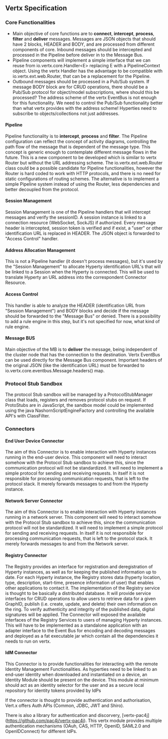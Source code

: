 ## Vertx Specification


### Core Functionalities
* Main objective of core functions are to **connect**, **intercept**, **process**, **filter** and **deliver** messages. Messages are JSON objects that should have 2 blocks, HEADER and BODY, and are processed from different components of core.
Inbound messages should be intercepted and processed in the Pipeline before deliver in to the Message Bus.
* Pipeline components will implement a simple interface that we can reuse from io.vertx.core.Handler\<E> replacing E with a PipelineContext object. Using the vertx Handler<E> has the advantage to be compatible with io.vertx.ext.web.Router, that can be a replacement for the Pipeline.
* Outbound messages should be processed in a Pub/Sub system. If message BODY block are for CRUD operations, there should be a Pub/Sub protocol for object/model subscriptions, where should this be processed? The address scheme of the vertx EventBus is not enough for this functionality. We need to control the Pub/Sub functionality better than what vertx provides with the address scheme! Hyperties need to subscribe to objects/collections not just addresses.

#### Pipeline
Pipeline functionality is to **intercept**, **process** and **filter**. The Pipeline configuration can reflect the concept of activity diagrams, controlling the path flow of the message that is dependent of the message type. This concept is generic enough to contemplate different message flows in the future.
This is a new component to be developed which is similar to vertx Router but without the URL addressing scheme. The io.vertx.ext.web.Router class could be a possible candidate for Pipeline functionalities, however the Router is hard coded to work with HTTP protocols, and there is no need for static configurations of routing schemes. The alternative is to implement a simple Pipeline system instead of using the Router, less dependencies and better decoupled from the protocol.

#### Session Management
Session Management is one of the Pipeline handlers that will intercept messages and verify the sessionID. A session instance is linked to a connection resource (WebSocket, SockJS) if authorized. Every message header is intercepted, session token is verified and if exist, a "user" or other identification URL is replaced in HEADER. The JSON object is forwarded to "Access Control" handler.

#### Address Allocation Management
This is not a Pipeline handler (it doesn't process messages), but it's used by the "Session Management" to allocate Hyperty identification URL's that will be linked to a Session when the Hyperty is connected. This will be used to translate Hyperty an URL address into the correspondent Connector Resource.

#### Access Control
This handler is able to analyze the HEADER (identification URL from "Session Management") and BODY blocks and decide if the message should be forwarded to the "Message Bus" or denied. There is a possibility to add a rule engine in this step, but it's not specified for now, what kind of rule engine.

#### Message BUS
Main objective of the MB is to **deliver** the message, being independent of the cluster node that has the connection to the destination. Vertx EventBus can be used directly for the Message Bus component. Important headers of the original JSON (like the identification URL) must be forwarded to io.vertx.core.eventbus.Message.headers() map.

### Protocol Stub Sandbox

The protocol Stub sandbox will be managed by a ProtocolStubManager class that loads, registers and removes protocol stubs on request. If ProtoStubs are in JavaScript, the sandbox model could be implemented using the java NashornScriptEngineFactory and controlling the available API's with ClassFilter.

### Connectors

#### End User Device Connector
The aim of this Connector is to enable interaction with Hyperty instances running in the end-user device. This component will need to interact somehow with the Protocol Stub sandbox to achieve this, since the communication protocol will not be standardized. It will need to implement a simple protocol for sending and receiving requests. In itself it is not responsible for processing communication requests, that is left to the protocol stack. It merely forwards messages to and from the Hyperty instance. 

#### Network Server Connector
The aim of this Connector is to enable interaction with Hyperty instances running in a network server. This component will need to interact somehow with the Protocol Stub sandbox to achieve this, since the communication protocol will not be standardized. It will need to implement a simple protocol for sending and receiving requests. In itself it is not responsible for processing communication requests, that is left to the protocol stack. It merely forwards messages to and from the Network server.

#### Registry Connector
The Registry provides an interface for registration and deregistration of Hyperty instances, as well as for keeping the published information up to date. For each Hyperty instance, the Registry stores data (hyperty location, type, description, start-time, presence information of user) that enables other applications to contact it. 
The implementation of the Registry service is thought to be basically a distributed database. It will provide service interfaces for CRUD operations to allow users to retrieve data for a given GraphID, publish (i.e. create, update, and delete) their own information on the ring. To verify authenticity and integrity of the published data, digital signatures will be applied. The Connector will exposed the available interfaces of the Registry Services to users of managing Hyperty instances. This will have to be implemented as a standalone application with an adapter interface to the Event Bus for encoding and decoding messages and deployed as a fat executable jar which contain all the dependencies it needs to run on vertx.   

#### IdM Connector
This Connector is to provide functionalities for interacting with the remote Identity Management Functionalities.
As hyperties need to be linked to an end-user identity when downloaded and instantiated on a device, an Identity Module should be present on the device. This module at minimum should act as an identity selector for the user and as a secure local repository for identity tokens provided by IdPs

If the connector is thought to provide authentication and authorisation, Vert.x offers Auth APIs (Common, JDBC, JWT and Shiro).

There is also a library for authentication and discorvery, [vertx-pac4j] (https://github.com/pac4j/vertx-pac4j). This vertx module provides multiple authentication mechanisms (OAuh, CAS, HTTP, OpenID, SAML2.0 and OpenIDConnect) for different IdPs.
